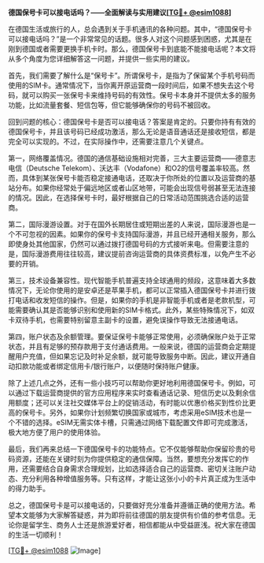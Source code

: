 **德国保号卡可以接电话吗？——全面解读与实用建议[[TG💪+ @esim1088](https://t.me/s/esim1088)]**

在德国生活或旅行的人，总会遇到关于手机通讯的各种问题。其中，“德国保号卡可以接电话吗？”是一个非常常见的话题。很多人对这个问题感到困惑，尤其是在刚到德国或者需要更换手机卡时。那么，德国保号卡到底能不能接电话呢？本文将从多个角度为您详细解答这一问题，并提供一些实用的建议。

首先，我们需要了解什么是“保号卡”。所谓保号卡，是指为了保留某个手机号码而使用的SIM卡。通常情况下，当你离开原运营商一段时间后，如果不想失去这个号码，就可以购买一张保号卡来维持号码的有效性。保号卡本身并不提供太多的服务功能，比如流量套餐、短信包等，但它能够确保你的号码不被回收。

回到问题的核心：德国保号卡是否可以接电话？答案是肯定的。只要你持有有效的德国保号卡，并且该号码已经成功激活，那么无论是语音通话还是接收短信，都是完全可以实现的。不过，在实际操作中，还需要注意几个关键点。

第一，网络覆盖情况。德国的通信基础设施相对完善，三大主要运营商——德意志电信（Deutsche Telekom）、沃达丰（Vodafone）和O2的信号覆盖率较高。然而，具体到某张保号卡能否稳定接通电话，还取决于你所处的位置以及运营商的基站分布。如果你经常处于偏远地区或者山区地带，可能会出现信号弱甚至无法连接的情况。因此，在选择保号卡时，最好根据自己的日常活动范围挑选合适的运营商。

第二，国际漫游设置。对于在国外长期居住或短期出差的人来说，国际漫游也是一个不可忽视的因素。如果你的保号卡支持国际漫游，并且已经开通相关服务，那么即使身处其他国家，仍然可以通过拨打德国号码的方式接听来电。但需要注意的是，国际漫游费用往往较高，建议提前咨询运营商的具体资费标准，以免产生不必要的开销。

第三，技术设备兼容性。现代智能手机普遍支持全球通用的频段，这意味着大多数情况下，无论你使用的是安卓还是苹果手机，都可以正常插入德国保号卡并进行拨打电话和收发短信的操作。但是，如果你的手机是非智能手机或者是老款机型，可能需要确认其是否能够识别和使用新的SIM卡格式。此外，某些特殊情况下，如双卡双待手机，也需要特别留意主副卡的设置，避免误操作导致无法接通电话。

第四，账户状态及余额管理。要保证保号卡能够正常使用，必须确保账户处于正常状态，并且有足够的预存款用于支付通话费用。一般来说，德国的运营商会定期提醒用户充值，但如果忘记及时补足余额，就可能导致服务中断。因此，建议开通自动扣款功能或者绑定信用卡/银行账户，以便随时保持账户健康。

除了上述几点之外，还有一些小技巧可以帮助你更好地利用德国保号卡。例如，可以通过下载运营商提供的官方应用程序来实时查看通话记录、短信历史以及剩余信用额度；还可以关注社交媒体平台上的促销活动，有时能以优惠价格买到性价比更高的保号卡。另外，如果你计划频繁切换国家或城市，考虑采用eSIM技术也是一个不错的选择。eSIM无需实体卡槽，只需通过网络下载配置文件即可完成激活，极大地方便了用户的使用体验。

最后，我们再来总结一下德国保号卡的功能特点。它不仅能够帮助你保留珍贵的号码资源，还能在关键时刻为你提供稳定的通信保障。当然，要想充分发挥它的作用，还需要结合自身需求合理规划，比如选择适合自己的运营商、密切关注账户动态、充分利用各种增值服务等。只有这样，才能让这张小小的卡片真正成为生活中的得力助手。

总之，德国保号卡是可以接电话的，只要做好充分准备并遵循正确的使用方法。希望本文能够为大家解答疑惑，并为即将前往德国的朋友提供有价值的参考信息。无论你是留学生、商务人士还是旅游爱好者，相信都能从中受益匪浅。祝大家在德国的生活一切顺利！

[[TG💪+ @esim1088](https://t.me/s/esim1088) ![Image](https://i.postimg.cc/4NQfJmqS/Snipaste-2025-05-13-00-14-12.png)]